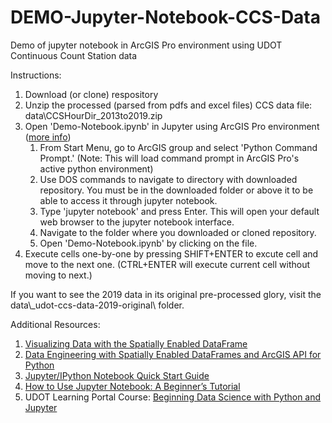 # DEMO-Jupyter-Notebook-CCS-Data
Demo of jupyter notebook in ArcGIS Pro environment using UDOT Continuous Count Station data

Instructions:
1. Download (or clone) respository
2. Unzip the processed (parsed from pdfs and excel files) CCS data file: data\CCSHourDir_2013to2019.zip
3. Open 'Demo-Notebook.ipynb' in Jupyter using ArcGIS Pro environment ([more info](https://developers.arcgis.com/python/guide/using-the-jupyter-notebook-environment/))
    1. From Start Menu, go to ArcGIS group and select 'Python Command Prompt.' (Note: This will load command prompt in ArcGIS Pro's active python environment)
    2. Use DOS commands to navigate to directory with downloaded repository. You must be in the downloaded folder or above it to be able to access it through jupyter notebook.
    3. Type 'jupyter notebook' and press Enter. This will open your default web browser to the jupyter notebook interface.
    4. Navigate to the folder where you downloaded or cloned repository.
    5. Open 'Demo-Notebook.ipynb' by clicking on the file.
4. Execute cells one-by-one by pressing SHIFT+ENTER to excute cell and move to the next one. (CTRL+ENTER will execute current cell without moving to next.)

If you want to see the 2019 data in its original pre-processed glory, visit the data\\_udot-ccs-data-2019-original\ folder.

Additional Resources:
1. [Visualizing Data with the Spatially Enabled DataFrame](https://developers.arcgis.com/python/guide/visualizing-data-with-the-spatially-enabled-dataframe/)
2. [Data Engineering with Spatially Enabled DataFrames and ArcGIS API for Python](https://www.youtube.com/watch?v=24KZCkApGmA)
3. [Jupyter/IPython Notebook Quick Start Guide](https://jupyter-notebook-beginner-guide.readthedocs.io/en/latest/execute.html)
3. [How to Use Jupyter Notebook: A Beginner’s Tutorial](https://www.dataquest.io/blog/jupyter-notebook-tutorial/)
4. UDOT Learning Portal Course: [Beginning Data Science with Python and Jupyter](https://utah-udotu_public.sabacloud.com/Saba/Web_spf/NA1PRD0101/common/ledetail/cours000000000026969)
